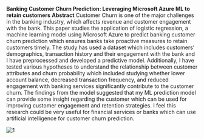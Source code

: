 **Banking Customer Churn Prediction: Leveraging Microsoft Azure ML to retain customers**
**Abstract**
Customer Churn is one of the major challenges in the banking industry, which affects revenue and customer engagement with the bank. This paper studies the application of logistic regression, a machine learning model using Microsoft Azure to predict banking customer churn prediction which ensures banks take proactive measures to retain customers timely. The study has used a dataset which includes customers’ demographics, transaction history and their engagement with the bank and I have preprocessed and developed a predictive model. Additionally, I have tested various hypotheses to understand the relationship between customer attributes and churn probability which included studying whether lower account balance, decreased transaction frequency, and reduced engagement with banking services significantly contribute to the customer churn. The findings from the model suggested that my ML prediction model can provide some insight regarding the customer which can be used for improving customer engagement and retention strategies. I feel this research could be very useful for financial services or banks which can use artificial intelligence for customer churn prediction. 

![1](https://github.com/user-attachments/assets/d9c84ea5-fc0a-4fd8-b017-f54b795467e8)

